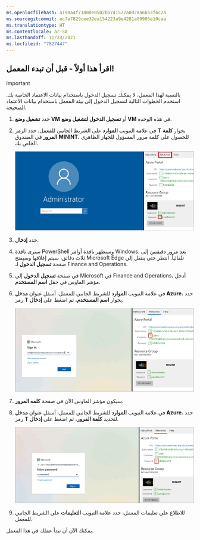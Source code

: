 ```yaml
---
ms.openlocfilehash: a190a4f7180de0502bb741577a0d28a6b53f6c2a
ms.sourcegitcommit: ec7a7829cee32ea154223a9e4281a09905e10caa
ms.translationtype: HT
ms.contentlocale: ar-SA
ms.lasthandoff: 11/23/2021
ms.locfileid: "7827447"
---
```

## <a name="read-this-first---before-you-start-the-lab"></a>اقرأ هذا أولاً - قبل أن تبدء المعمل! 

> [!IMPORTANT]
> بالنسبة لهذا المعمل، لا يمكنك تسجيل الدخول باستخدام بيانات الاعتماد الخاصة بك. استخدم الخطوات التالية لتسجيل الدخول إلى بيئة المعمل باستخدام بيانات الاعتماد الصحيحة. 

1. حدد **تشغيل وضع VM** أو **تسجيل الدخول لتشغيل وضع VM** في هذه الوحدة. 
2. في علامة التبويب **الموارد** على الشريط الجانبي للمعمل، حدد الرمز **T** بجوار **كلمة المرور** في الصندوق **MININT**، للحصول على كلمة مرور المسؤول للجهاز الظاهري الخاص بك.

    ![لقطة شاشة لكلمة مرور المسؤول.](../includes/admin-logon-2.png) 

3. حدد **إدخال**. 
4. سترى نافذة PowerShell وستظهر نافذة أوامر Windows. بعد مرور دقيقتين إلى ثلاث دقائق، سيتم إغلاقها وسيفتح Microsoft Edge تلقائياً. انتظر حتى ينتقل إلى صفحة **تسجيل الدخول** لـ Finance and Operations. 
5. في صفحة **تسجيل الدخول** إلى Microsoft في Finance and Operations، أدخل مؤشر الماوس في حقل **اسم المستخدم**. 
6. في علامة التبويب **الموارد** للشريط الجانبي للمعمل، أسفل عنوان **مدخل Azure**، حدد رمز **T** بجوار **اسم المستخدم**، ثم اضغط على **إدخال**. 

    ![لقطة شاشة لحقل اسم المستخدم ومربع حوار تسجيل الدخول الذي يظهر.](../includes/username-2.png) 

7. سيكون مؤشر الماوس الآن في صفحة **كلمه المرور**.
8. في علامة التبويب **الموارد** للشريط الجانبي للمعمل، أسفل عنوان **مدخل Azure**، حدد رمز **T** لتحديد **كلمة المرور**، ثم اضغط على **إدخال**. 


    ![لقطة شاشة لحقل كلمة المرور ومربع الحوار إدخال كلمة المرور الذي يظهر.](../includes/password-2.png) 

9. للاطلاع على تعليمات المعمل، حدد علامة التبويب **التعليمات** على الشريط الجانبي للمعمل.

يمكنك الآن أن تبدأ عملك في هذا المعمل. 
